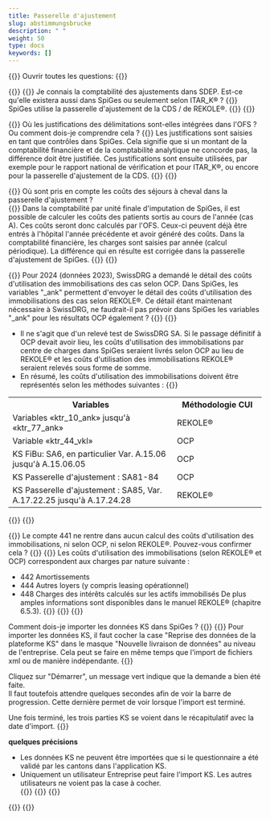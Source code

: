 ```yaml
---
title: Passerelle d'ajustement  
slug: abstimmungsbrucke
description: " "
weight: 50
type: docs
keywords: []
---
```


{{<faqBlock>}}
Ouvrir toutes les questions: {{<collapsibleGroupCommand groupId="abstimmungsbrucke">}}

{{<numberedList>}}
{{<listItem>}}
Je connais la comptabilité des ajustements dans SDEP. Est-ce qu'elle existera aussi dans SpiGes ou seulement selon ITAR_K® ?
{{<collapsibleBlock groupId="abstimmungsbrucke">}}
SpiGes utilise la passerelle d'ajustement de la CDS / de REKOLE®.
{{</collapsibleBlock>}}
{{</listItem>}}

{{<listItem>}}
Où les justifications des délimitations sont-elles intégrées dans l'OFS ? Ou comment dois-je comprendre cela ?
{{<collapsibleBlock groupId="abstimmungsbrucke">}}
Les justifications sont saisies en tant que contrôles dans SpiGes. Cela signifie que si un montant de la comptabilité financière et de la comptabilité analytique ne concorde pas, la différence doit être justifiée. Ces justifications sont ensuite utilisées, par exemple pour le rapport national de vérification et pour ITAR_K®, ou encore pour la passerelle d'ajustement de la CDS.
{{</collapsibleBlock>}}
{{</listItem>}}

{{<listItem>}}
Où sont pris en compte les coûts des séjours à cheval dans la passerelle d'ajustement ?  
{{<collapsibleBlock groupId="abstimmungsbrucke">}}
Dans la comptabilité par unité finale d'imputation de SpiGes, il est possible de calculer les coûts des patients sortis au cours de l'année (cas A). Ces coûts seront donc calculés par l'OFS. Ceux-ci peuvent déjà être entrés à l'hôpital l'année précédente et avoir généré des coûts. Dans la comptabilité financière, les charges sont saisies par année (calcul périodique). La différence qui en résulte est corrigée dans la passerelle d'ajustement de SpiGes.
{{</collapsibleBlock>}}
{{</listItem>}}

{{<listItem>}}
Pour 2024 (données 2023), SwissDRG a demandé le détail des coûts d'utilisation des immobilisations des cas selon OCP. Dans SpiGes, les variables "_ank" permettent d'envoyer le détail des coûts d'utilisation des immobilisations des cas selon REKOLE®.
Ce détail étant maintenant nécessaire à SwissDRG, ne faudrait-il pas prévoir dans SpiGes les variables "_ank" pour les résultats OCP également ?
{{<collapsibleBlock groupId="abstimmungsbrucke">}}
{{<markdown>}}

- Il ne s'agit que d'un relevé test de SwissDRG SA. Si le passage définitif à OCP devait avoir lieu, les coûts d'utilisation des immobilisations par centre de charges dans SpiGes seraient livrés selon OCP au lieu de REKOLE® et les coûts d'utilisation des immobilisations REKOLE® seraient relevés sous forme de somme.
- En résumé, les coûts d'utilisation des immobilisations doivent être représentés selon les méthodes suivantes :
{{</markdown>}}

<table class="w-100">
  <tr>
    <th style="width:65%"> Variables </div></th>
    <th> Méthodologie CUI </th>
  </tr>
  <tr>
    <td> Variables «ktr_10_ank» jusqu'à «ktr_77_ank» </td>
    <td> REKOLE® </td>
  </tr>
  <tr>
    <td> Variable «ktr_44_vkl» </td>
    <td> OCP </td>
  </tr>
  <tr>
    <td> KS FiBu: SA6, en particulier Var. A.15.06 jusqu'à A.15.06.05
 </td>
    <td> OCP </td>
  </tr>
  <tr>
    <td> KS Passerelle d'ajustement : SA81-84
 </td>
    <td> OCP </td>
  </tr>
  <tr>
    <td> KS Passerelle d'ajustement : SA85, Var. A.17.22.25 jusqu'à A.17.24.28
 </td>
    <td> REKOLE® </td>
  </tr>
</table>
{{</collapsibleBlock>}}
{{</listItem>}}

{{<listItem>}}
Le compte 441 ne rentre dans aucun calcul des coûts d'utilisation des immobilisations, ni selon OCP, ni selon REKOLE®. Pouvez-vous confirmer cela ?
{{<collapsibleBlock groupId="abstimmungsbrucke">}}
{{<markdown>}}
Les coûts d'utilisation des immobilisations (selon REKOLE® et OCP) correspondent aux charges par nature suivante :

- 442 Amortissements
- 444 Autres loyers (y compris leasing opérationnel)
- 448 Charges des intérêts calculés sur les actifs immobilisés
De plus amples informations sont disponibles dans le manuel REKOLE® (chapitre 6.5.3).
{{</markdown>}}
{{</collapsibleBlock>}}
{{</listItem>}}

Comment dois-je importer les données KS dans SpiGes ?
{{<collapsibleBlock groupId="abstimmungsbrucke">}}
{{<markdown>}}
Pour importer les données KS, il faut cocher la case "Reprise des données de la plateforme KS" dans le masque "Nouvelle livraison de données" au niveau de l'entreprise. Cela peut se faire en même temps que l'import de fichiers xml ou de manière indépendante.
{{<insertImage image="KS_f.png" class="edge max-w-90">}}

Cliquez sur "Démarrer", un message vert indique que la demande a bien été faite.  
Il faut toutefois attendre quelques secondes afin de voir la barre de progression. Cette dernière permet de voir lorsque l'import est terminé.  

Une fois terminé, les trois parties KS se voient dans le récapitulatif avec la date d'import.
{{<insertImage image="KS_Teil_f.png" class="edge max-w-90">}}  

**quelques précisions**
- Les données KS ne peuvent être importées que si le questionnaire a été validé par les cantons dans l'application KS.
- Uniquement un utilisateur Entreprise peut faire  l'import KS. Les autres utilisateurs ne voient pas la case à cocher.  
{{</markdown>}}
{{</collapsibleBlock>}}
{{</listItem>}}

{{</numberedList>}}
{{</faqBlock>}}
